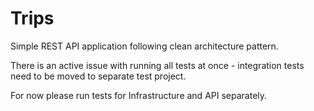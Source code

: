 # Trips
Simple REST API application following clean architecture pattern.

There is an active issue with running all tests at once - integration tests need to be moved to separate test project.

For now please run tests for Infrastructure and API separately.
